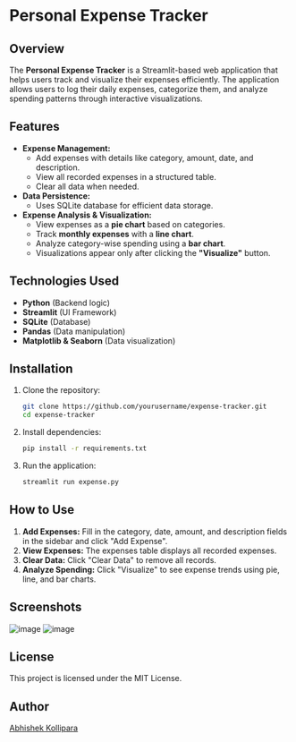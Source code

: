 # Personal Expense Tracker

## Overview
The **Personal Expense Tracker** is a Streamlit-based web application that helps users track and visualize their expenses efficiently. The application allows users to log their daily expenses, categorize them, and analyze spending patterns through interactive visualizations.

## Features
- **Expense Management:**
  - Add expenses with details like category, amount, date, and description.
  - View all recorded expenses in a structured table.
  - Clear all data when needed.
- **Data Persistence:**
  - Uses SQLite database for efficient data storage.
- **Expense Analysis & Visualization:**
  - View expenses as a **pie chart** based on categories.
  - Track **monthly expenses** with a **line chart**.
  - Analyze category-wise spending using a **bar chart**.
  - Visualizations appear only after clicking the **"Visualize"** button.

## Technologies Used
- **Python** (Backend logic)
- **Streamlit** (UI Framework)
- **SQLite** (Database)
- **Pandas** (Data manipulation)
- **Matplotlib & Seaborn** (Data visualization)

## Installation
1. Clone the repository:
   ```sh
   git clone https://github.com/yourusername/expense-tracker.git
   cd expense-tracker
   ```
2. Install dependencies:
   ```sh
   pip install -r requirements.txt
   ```
3. Run the application:
   ```sh
   streamlit run expense.py
   ```

## How to Use
1. **Add Expenses:** Fill in the category, date, amount, and description fields in the sidebar and click "Add Expense".
2. **View Expenses:** The expenses table displays all recorded expenses.
3. **Clear Data:** Click "Clear Data" to remove all records.
4. **Analyze Spending:** Click "Visualize" to see expense trends using pie, line, and bar charts.

## Screenshots
![image](https://github.com/user-attachments/assets/aaa1f7cd-505c-4d45-9b5b-50d29567f89e)
![image](https://github.com/user-attachments/assets/0112cadf-2e36-4cfb-a234-9172191ffdde)


## License
This project is licensed under the MIT License.

## Author
[Abhishek Kollipara](https://github.com/saiabhishek910)

